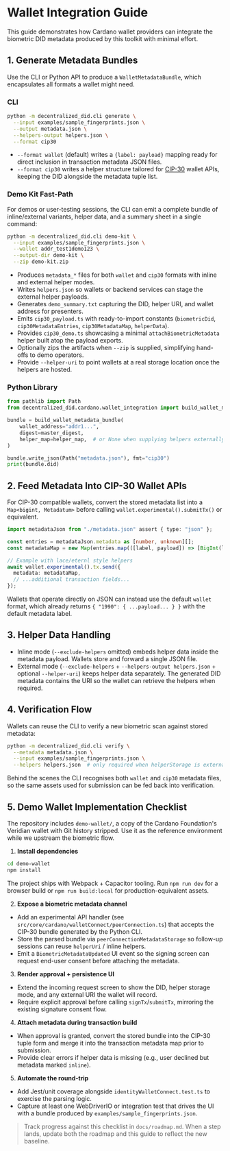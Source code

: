 # Wallet Integration Guide

This guide demonstrates how Cardano wallet providers can integrate the biometric DID metadata produced by this toolkit with minimal effort.

## 1. Generate Metadata Bundles

Use the CLI or Python API to produce a `WalletMetadataBundle`, which encapsulates all formats a wallet might need.

### CLI

```bash
python -m decentralized_did.cli generate \
  --input examples/sample_fingerprints.json \
  --output metadata.json \
  --helpers-output helpers.json \
  --format cip30
```

- `--format wallet` (default) writes a `{label: payload}` mapping ready for direct inclusion in transaction metadata JSON files.
- `--format cip30` writes a helper structure tailored for [CIP-30](https://cips.cardano.org/cips/cip30/) wallet APIs, keeping the DID alongside the metadata tuple list.

### Demo Kit Fast-Path

For demos or user-testing sessions, the CLI can emit a complete bundle of inline/external variants, helper data, and a summary sheet in a single command:

```bash
python -m decentralized_did.cli demo-kit \
  --input examples/sample_fingerprints.json \
  --wallet addr_test1demo123 \
  --output-dir demo-kit \
  --zip demo-kit.zip
```

- Produces `metadata_*` files for both `wallet` and `cip30` formats with inline and external helper modes.
- Writes `helpers.json` so wallets or backend services can stage the external helper payloads.
- Generates `demo_summary.txt` capturing the DID, helper URI, and wallet address for presenters.
- Emits `cip30_payload.ts` with ready-to-import constants (`biometricDid`, `cip30MetadataEntries`, `cip30MetadataMap`, `helperData`).
- Provides `cip30_demo.ts` showcasing a minimal `attachBiometricMetadata` helper built atop the payload exports.
- Optionally zips the artifacts when `--zip` is supplied, simplifying hand-offs to demo operators.
- Provide `--helper-uri` to point wallets at a real storage location once the helpers are hosted.

### Python Library

```python
from pathlib import Path
from decentralized_did.cardano.wallet_integration import build_wallet_metadata_bundle

bundle = build_wallet_metadata_bundle(
    wallet_address="addr1...",
    digest=master_digest,
    helper_map=helper_map,  # or None when supplying helpers externally
)

bundle.write_json(Path("metadata.json"), fmt="cip30")
print(bundle.did)
```

## 2. Feed Metadata Into CIP-30 Wallet APIs

For CIP-30 compatible wallets, convert the stored metadata list into a `Map<bigint, Metadatum>` before calling `wallet.experimental().submitTx()` or equivalent.

```ts
import metadataJson from "./metadata.json" assert { type: "json" };

const entries = metadataJson.metadata as [number, unknown][];
const metadataMap = new Map(entries.map(([label, payload]) => [BigInt(label), payload]));

// Example with lace/eternl style helpers
await wallet.experimental().tx.send({
  metadata: metadataMap,
  // ...additional transaction fields...
});
```

Wallets that operate directly on JSON can instead use the default `wallet` format, which already returns `{ "1990": { ...payload... } }` with the default metadata label.

## 3. Helper Data Handling

- Inline mode (`--exclude-helpers` omitted) embeds helper data inside the metadata payload. Wallets store and forward a single JSON file.
- External mode (`--exclude-helpers` + `--helpers-output helpers.json` + optional `--helper-uri`) keeps helper data separately. The generated DID metadata contains the URI so the wallet can retrieve the helpers when required.

## 4. Verification Flow

Wallets can reuse the CLI to verify a new biometric scan against stored metadata:

```bash
python -m decentralized_did.cli verify \
  --metadata metadata.json \
  --input examples/sample_fingerprints.json \
  --helpers helpers.json  # only required when helperStorage is external
```

Behind the scenes the CLI recognises both `wallet` and `cip30` metadata files, so the same assets used for submission can be fed back into verification.

## 5. Demo Wallet Implementation Checklist

The repository includes `demo-wallet/`, a copy of the Cardano Foundation's Veridian wallet with Git history stripped. Use it as the reference environment while we upstream the biometric flow.

1. **Install dependencies**
  ```bash
  cd demo-wallet
  npm install
  ```
  The project ships with Webpack + Capacitor tooling. Run `npm run dev` for a browser build or `npm run build:local` for production-equivalent assets.

2. **Expose a biometric metadata channel**
  - Add an experimental API handler (see `src/core/cardano/walletConnect/peerConnection.ts`) that accepts the CIP-30 bundle generated by the Python CLI.
  - Store the parsed bundle via `peerConnectionMetadataStorage` so follow-up sessions can reuse `helperUri` / inline helpers.
  - Emit a `BiometricMetadataUpdated` UI event so the signing screen can request end-user consent before attaching the metadata.

3. **Render approval + persistence UI**
  - Extend the incoming request screen to show the DID, helper storage mode, and any external URI the wallet will record.
  - Require explicit approval before calling `signTx`/`submitTx`, mirroring the existing signature consent flow.

4. **Attach metadata during transaction build**
  - When approval is granted, convert the stored bundle into the CIP-30 tuple form and merge it into the transaction metadata map prior to submission.
  - Provide clear errors if helper data is missing (e.g., user declined but metadata marked `inline`).

5. **Automate the round-trip**
  - Add Jest/unit coverage alongside `identityWalletConnect.test.ts` to exercise the parsing logic.
  - Capture at least one WebDriverIO or integration test that drives the UI with a bundle produced by `examples/sample_fingerprints.json`.

> Track progress against this checklist in `docs/roadmap.md`. When a step lands, update both the roadmap and this guide to reflect the new baseline.
